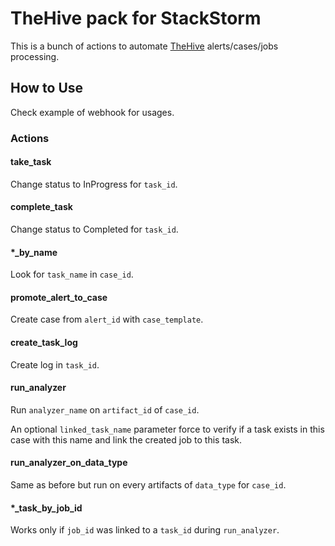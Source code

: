 # TheHive pack for StackStorm

This is a bunch of actions to automate [TheHive](https://thehive-project.org) alerts/cases/jobs processing.

## How to Use

Check example of webhook for usages.

### Actions

#### take_task

Change status to InProgress for `task_id`.

#### complete_task

Change status to Completed for `task_id`.

#### *_by_name

Look for `task_name` in `case_id`.

#### promote_alert_to_case

Create case from `alert_id` with `case_template`.

#### create_task_log

Create log in `task_id`.

#### run_analyzer

Run `analyzer_name` on `artifact_id` of `case_id`.

An optional `linked_task_name` parameter force to verify if a task exists in this case with this name and link the created job to this task.

#### run_analyzer_on_data_type

Same as before but run on every artifacts of `data_type` for `case_id`.

#### *_task_by_job_id

Works only if `job_id` was linked to a `task_id` during `run_analyzer`.
